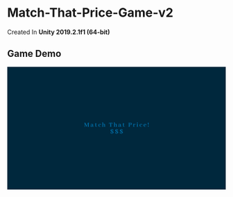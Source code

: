 # Match-That-Price-Game-v2

Created In **Unity 2019.2.1f1 (64-bit)**


## Game Demo


[![Foo](https://github.com/DeanVanGreunen/Match-That-Price-Game-v2/raw/master/Assets/images/menu.png)](https://i.simmer.io/@DeanVanGreunen/match-that-price-v2)